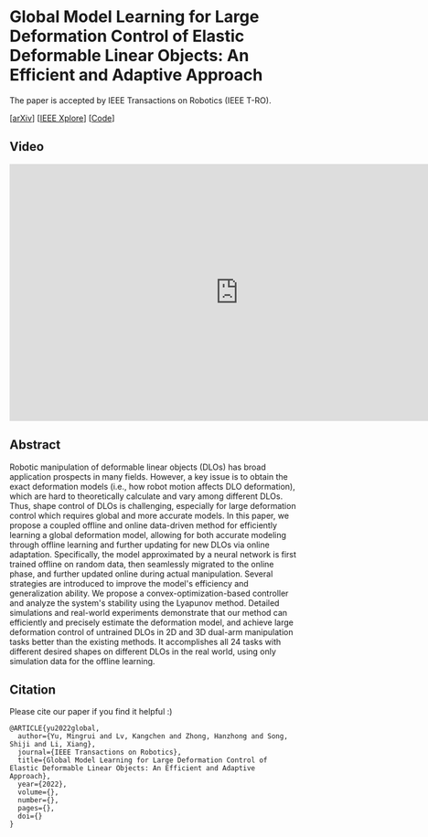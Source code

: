 # Global Model Learning for Large Deformation Control of Elastic Deformable Linear Objects: An Efficient and Adaptive Approach

The paper is accepted by IEEE Transactions on Robotics (IEEE T-RO).

[[arXiv](https://arxiv.org/abs/2205.04004)] [[IEEE Xplore](https://ieeexplore.ieee.org/abstract/document/9888782/)] [[Code](https://github.com/Mingrui-Yu/shape_control_DLO_2)]



## Video

<p align="center">
<iframe width="800" height="450" src="https://www.youtube.com/embed/Gh5ncipo2SA" title="Global Model Learning for Large Deformation Control of Elastic Deformable Linear Objects" frameborder="0" allow="accelerometer; autoplay; clipboard-write; encrypted-media; gyroscope; picture-in-picture" allowfullscreen></iframe>
</p>




## Abstract

Robotic manipulation of deformable linear objects (DLOs) has broad application prospects in many fields. However, a key issue is to obtain the exact deformation models (i.e., how robot motion affects DLO deformation), which are hard to theoretically calculate and vary among different DLOs. Thus, shape control of DLOs is challenging, especially for large deformation control which requires global and more accurate models. In this paper, we propose a coupled offline and online data-driven method for efficiently learning a global deformation model, allowing for both accurate modeling through offline learning and further updating for new DLOs via online adaptation. Specifically, the model approximated by a neural network is first trained offline on random data, then seamlessly migrated to the online phase, and further updated online during actual manipulation. Several strategies are introduced to improve the model's efficiency and generalization ability. We propose a convex-optimization-based controller and analyze the system's stability using the Lyapunov method. Detailed simulations and real-world experiments demonstrate that our method can efficiently and precisely estimate the deformation model, and achieve large deformation control of untrained DLOs in 2D and 3D dual-arm manipulation tasks better than the existing methods. It accomplishes all 24 tasks with different desired shapes on different DLOs in the real world, using only simulation data for the offline learning.

## Citation

Please cite our paper if you find it helpful :)
```
@ARTICLE{yu2022global,  
  author={Yu, Mingrui and Lv, Kangchen and Zhong, Hanzhong and Song, Shiji and Li, Xiang},  
  journal={IEEE Transactions on Robotics},   
  title={Global Model Learning for Large Deformation Control of Elastic Deformable Linear Objects: An Efficient and Adaptive Approach},   
  year={2022},  
  volume={},  
  number={},  
  pages={},  
  doi={}
}
```





